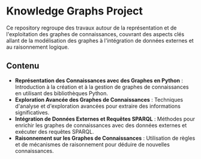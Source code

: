 # Knowledge Graphs Project

Ce repository regroupe des travaux autour de la représentation et de l'exploitation des graphes de connaissances, couvrant des aspects clés allant de la modélisation des graphes à l'intégration de données externes et au raisonnement logique.

## Contenu

- **Représentation des Connaissances avec des Graphes en Python** : Introduction à la création et à la gestion de graphes de connaissances en utilisant des bibliothèques Python.
- **Exploration Avancée des Graphes de Connaissances** : Techniques d'analyse et d'exploration avancées pour extraire des informations significatives.
- **Intégration de Données Externes et Requêtes SPARQL** : Méthodes pour enrichir les graphes de connaissances avec des données externes et exécuter des requêtes SPARQL.
- **Raisonnement sur les Graphes de Connaissances** : Utilisation de règles et de mécanismes de raisonnement pour déduire de nouvelles connaissances.
